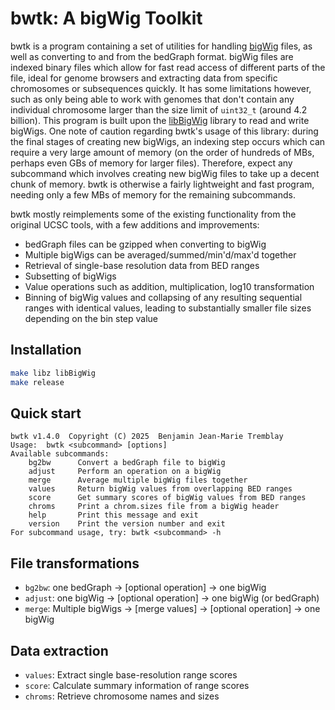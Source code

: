# bwtk: A bigWig Toolkit

bwtk is a program containing a set of utilities for handling [bigWig](https://genome.ucsc.edu/goldenpath/help/bigWig.html)
files, as well as converting to and from the bedGraph format. bigWig files
are indexed binary files which allow for fast read access of different
parts of the file, ideal for genome browsers and extracting data from specific
chromosomes or subsequences quickly. It has some limitations however, such as
only being able to work with genomes that don't contain any individual
chromosome larger than the size limit of `uint32_t` (around 4.2 billion).
This program is built upon the
[libBigWig](https://github.com/dpryan79/libBigWig) library to read and write
bigWigs. One note of caution regarding bwtk's usage of this library: during the
final stages of creating new bigWigs, an indexing step occurs which can require
a very large amount of memory (on the order of hundreds of MBs, perhaps even
GBs of memory for larger files). Therefore, expect any subcommand which involves creating new bigWig files to take up a decent chunk of memory. bwtk is otherwise a fairly lightweight and fast program, needing only a few MBs of memory for the remaining subcommands.

bwtk mostly reimplements some of the existing functionality from the original UCSC tools, with a few additions and improvements:

- bedGraph files can be gzipped when converting to bigWig
- Multiple bigWigs can be averaged/summed/min'd/max'd together
- Retrieval of single-base resolution data from BED ranges
- Subsetting of bigWigs
- Value operations such as addition, multiplication, log10 transformation
- Binning of bigWig values and collapsing of any resulting sequential ranges with identical values, leading to substantially smaller file sizes depending on the bin step value

## Installation

```sh
make libz libBigWig
make release
```

## Quick start

```
bwtk v1.4.0  Copyright (C) 2025  Benjamin Jean-Marie Tremblay
Usage:  bwtk <subcommand> [options]
Available subcommands:
    bg2bw      Convert a bedGraph file to bigWig
    adjust     Perform an operation on a bigWig
    merge      Average multiple bigWig files together
    values     Return bigWig values from overlapping BED ranges
    score      Get summary scores of bigWig values from BED ranges
    chroms     Print a chrom.sizes file from a bigWig header
    help       Print this message and exit
    version    Print the version number and exit
For subcommand usage, try: bwtk <subcommand> -h
```

## File transformations

- `bg2bw`: one bedGraph -> [optional operation] -> one bigWig
- `adjust`: one bigWig -> [optional operation] -> one bigWig (or bedGraph)
- `merge`: Multiple bigWigs -> [merge values] -> [optional operation] -> one bigWig

## Data extraction

- `values`: Extract single base-resolution range scores
- `score`: Calculate summary information of range scores
- `chroms`: Retrieve chromosome names and sizes


